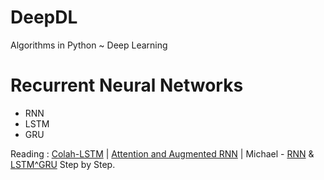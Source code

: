 # DeepDL
Algorithms in Python ~ Deep Learning

# Recurrent Neural Networks 

- RNN
- LSTM
- GRU

Reading : [Colah-LSTM](http://colah.github.io/posts/2015-08-Understanding-LSTMs/) | [Attention and Augmented RNN](https://distill.pub/2016/augmented-rnns/) | Michael - [RNN](https://towardsdatascience.com/illustrated-guide-to-recurrent-neural-networks-79e5eb8049c9) & [LSTM^GRU](https://towardsdatascience.com/illustrated-guide-to-lstms-and-gru-s-a-step-by-step-explanation-44e9eb85bf21) Step by Step.
